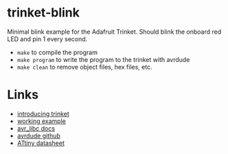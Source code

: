 # trinket-blink
Minimal blink example for the Adafruit Trinket. Should blink the onboard red
LED and pin 1 every second.

* `make` to compile the program
* `make program` to write the program to the trinket with avrdude
* `make clean` to remove object files, hex files, etc.

# Links
* [introducing trinket](https://learn.adafruit.com/introducing-trinket/)
* [working example](https://pauhanafun.blogspot.com/2014/02/avr-gcc-adafruit-trinket-example.html)
* [avr_libc docs](https://www.nongnuorg/avr-libc/user-manual/modules.html)
* [avrdude github](https://github.com/avrdudes/avrdude)
* [ATtiny datasheet](https://ww1.microchip.com/downloads/en/devicedoc/atmel-2586-avr-8-bit-microcontroller-attiny25-attiny45-attiny85_datasheet.pdf)
